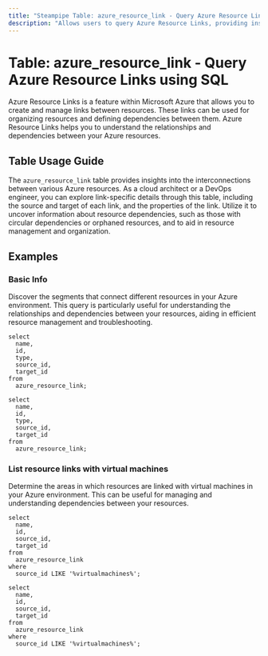 ```yaml
---
title: "Steampipe Table: azure_resource_link - Query Azure Resource Links using SQL"
description: "Allows users to query Azure Resource Links, providing insights into the interconnections between various Azure resources."
---
```


# Table: azure_resource_link - Query Azure Resource Links using SQL

Azure Resource Links is a feature within Microsoft Azure that allows you to create and manage links between resources. These links can be used for organizing resources and defining dependencies between them. Azure Resource Links helps you to understand the relationships and dependencies between your Azure resources.

## Table Usage Guide

The `azure_resource_link` table provides insights into the interconnections between various Azure resources. As a cloud architect or a DevOps engineer, you can explore link-specific details through this table, including the source and target of each link, and the properties of the link. Utilize it to uncover information about resource dependencies, such as those with circular dependencies or orphaned resources, and to aid in resource management and organization.

## Examples

### Basic Info
Discover the segments that connect different resources in your Azure environment. This query is particularly useful for understanding the relationships and dependencies between your resources, aiding in efficient resource management and troubleshooting.

```sql+postgres
select
  name,
  id,
  type,
  source_id,
  target_id
from
  azure_resource_link;
```

```sql+sqlite
select
  name,
  id,
  type,
  source_id,
  target_id
from
  azure_resource_link;
```

### List resource links with virtual machines
Determine the areas in which resources are linked with virtual machines in your Azure environment. This can be useful for managing and understanding dependencies between your resources.

```sql+postgres
select
  name,
  id,
  source_id,
  target_id
from
  azure_resource_link
where
  source_id LIKE '%virtualmachines%';
```

```sql+sqlite
select
  name,
  id,
  source_id,
  target_id
from
  azure_resource_link
where
  source_id LIKE '%virtualmachines%';
```